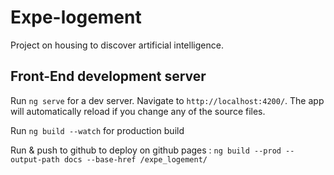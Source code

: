 # Expe-logement
Project on housing to discover artificial intelligence.

## Front-End development server

Run `ng serve` for a dev server. Navigate to `http://localhost:4200/`. The app will automatically reload if you change any of the source files.  

Run `ng build --watch` for production build  

Run & push to github to deploy on github pages : `ng build --prod --output-path docs --base-href /expe_logement/`  

